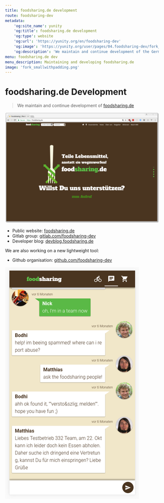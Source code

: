 ```yaml
---
title: foodsharing.de development
route: foodsharing-dev
metadata:
    'og:site_name': yunity
    'og:title': foodsharing.de development
    'og:type': website
    'og:url': 'https://yunity.org/en/foodsharing-dev'
    'og:image': 'https://yunity.org/user/pages/04.foodsharing-dev/fork_smallwithpadding.png'
    'og:description': 'We maintain and continue development of the German foodsharing platform, that enables people to save food from stores and share it unconditionally'
menu: foodsharing.de dev
menu_description: Maintaining and developing foodsharing.de
image: 'fork_smallwithpadding.png'
---
```


# foodsharing.de Development

> We maintain and continue development of [foodsharing.de](https://foodsharing.de?target=_blank)

![](fsdev.png)

* Public website: [foodsharing.de](https://foodsharing.de/?target=_blank)
* Gitlab group: [gitlab.com/foodsharing-dev](https://gitlab.com/foodsharing-dev?target=_blank)
* Developer blog: [devblog.foodsharing.de](https://devblog.foodsharing.de?target=_blank)

We are also working on a new lightweight tool:

* Github organisation: [github.com/foodsharing-dev](https://github.com/foodsharing-dev?target=_blank)

![](fsteamchat.png)